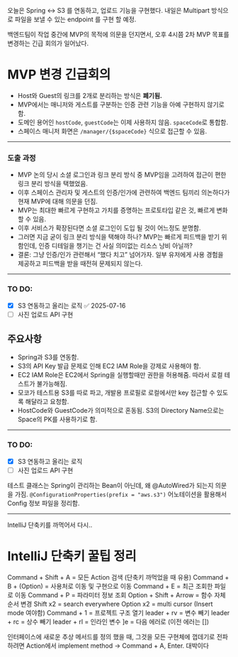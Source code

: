 오늘은 Spring \<-> S3 를 연동하고, 업로드 기능을 구현했다.
내일은 Multipart 방식으로 파일을 보낼 수 있는 endpoint 를 구현 할 예정.

백엔드팀이 작업 중간에 MVP의 목적에 의문을 던지면서, 오후 4시쯤 2차 MVP 목표를 변경하는 긴급 회의가 일어났다.

# MVP 변경 긴급회의
- Host와 Guest의 링크를 2개로 분리하는 방식은 **폐기됨.**
- MVP에서는 매니저와 게스트를 구분하는 인증 관련 기능을 아예 구현하지 않기로 함.
- 도메인 용어인 `hostCode`, `guestCode`는 이제 사용하지 않음. `spaceCode`로 통합함.
- 스페이스 매니저 화면은 `/manager/{$spaceCode}` 식으로 접근할 수 있음.


---

### 도출 과정

- MVP 논의 당시 소셜 로그인과 링크 분리 방식 중 MVP임을 고려하여 접근이 편한 링크 분리 방식을 택했었음.
- 이후 스페이스 관리자 및 게스트의 인증/인가에 관련하여 백엔드 팀끼리 의논하다가 현재 MVP에 대해 의문을 던짐.
- MVP는 최대한 빠르게 구현하고 가치를 증명하는 프로토타입 같은 것, 빠르게 변화할 수 있음.
- 이후 서비스가 확장된다면 소셜 로그인이 도입 될 것이 어느정도 분명함.
- 그러면 지금 굳이 링크 분리 방식을 택해야 하나? MVP는 빠르게 피드백을 받기 위함인데, 인증 디테일을 챙기는 건 사실 의미없는 리소스 낭비 아닐까?
- 결론: 그냥 인증/인가 관련해서 “했다 치고” 넘어가자. 일부 유저에게 사용 경험을 제공하고 피드백을 받을 때전혀 문제되지 않는다.

---

### TO DO:
- [x] S3 연동하고 올리는 로직 ✅ 2025-07-16
- [ ] 사진 업로드 API 구현

## 주요사항

- Spring과 S3를 연동함.
- S3의 API Key 발급 문제로 인해 EC2 IAM Role을 강제로 사용해야 함.
- EC2 IAM Role은 EC2에서 Spring을 실행할때만 권한을 허용해줌. 따라서 로컬 테스트가 불가능해짐.
- 모코가 테스트용 S3를 따로 파고, 개발용 프로필로 로컬에서만 key 접근할 수 있도록 해달라고 요청함.
- HostCode와 GuestCode가 의미적으로 혼동됨. S3의 Directory Name으로는 Space의 PK를 사용하기로 함.

---

### TO DO:

- [x] S3 연동하고 올리는 로직
- [ ] 사진 업로드 API 구현

테스트 클래스는 Spring이 관리하는 Bean이 아닌데, 왜 @AutoWired가 되는지 의문을 가짐. `@ConfigurationProperties(prefix = "aws.s3")` 어노테이션을 활용해서 Config 정보 파일을 정리함.



---


IntelliJ 단축키를 까먹어서 다시..
# IntelliJ 단축키 꿀팁 정리

Command + Shift + A = 모든 Action 검색 (단축키 까먹었을 때 유용)
Command + B + (Option) = 사용처로 이동 및 구현으로 이동
Command + E = 최근 조회한 파일로 이동
Command + P = 파라미터 정보 조회
Option + Shift + Arrow = 함수 자체 순서 변경
Shift x2 = search everywhere
Option x2 = multi cursor (Insert mode 여야함)
Command + 1 = 프로젝트 구조 열기
leader + rv = 변수 빼기
leader + rc = 상수 빼기
leader + rl = 인라인 변수
]e = 다음 에러로 (이전 에러는 [])


인터페이스에 새로운 추상 메서드를 정의 했을 때, 그것을 모든 구현체에 껍데기로 전파하려면
Action에서 implement method -> Command + A, Enter.
대박이다 
